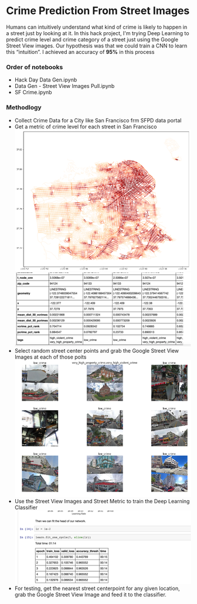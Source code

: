# Crime Prediction From Street Images

Humans can intuitively understand what kind of crime is likely to happen in a street just by looking at it. In this hack project, I'm trying Deep Learning to predict crime level and crime category of a street just using the Google Street View images. Our hypothesis was that we could train a CNN to learn this “intuition”. I achieved an accuracy of **95%** in this process


### Order of notebooks 
- Hack Day Data Gen.ipynb
- Data Gen - Street View Images Pull.ipynb
- SF Crime.ipynb


### Methodlogy
- Collect Crime Data for a City like San Francisco frm SFPD data portal
- Get a metric of crime level for each street in San Francisco
  ![Crime in SF](https://github.com/athuly/Crime_Prediction_4m_Street_Images/blob/master/Images/download%20(1).png)
  ![Crime Metric](https://github.com/athuly/Crime_Prediction_4m_Street_Images/blob/master/Images/Screen%20Shot%202019-03-09%20at%204.48.02%20PM.png)
- Select random street center points and grab the Google Street View Images at each of those poits
  ![Google Street View Image](https://github.com/athuly/Crime_Prediction_4m_Street_Images/blob/master/Images/download.png)
- Use the Street View Images and Street Metric to train the Deep Learning Classifier
  ![Results](https://github.com/athuly/Crime_Prediction_4m_Street_Images/blob/master/Images/Screen%20Shot%202019-03-09%20at%204.44.12%20PM.png)
- For testing, get the nearest street centerpoint for any given location, grab the Google Street View Image and feed it to the classifier. 
 
